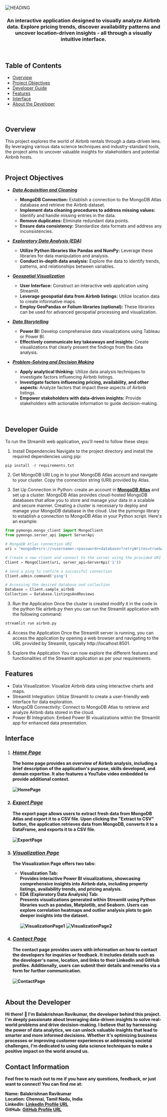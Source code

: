 ![HEADING](https://github.com/BalaKrishnanCodeSpace/airbnb/blob/290d9333b34ebeed685e250e34fa683e5904364a/Misc/Title.PNG)
<div align="center"> 
  <h3>An interactive application designed to visually analyze Airbnb data. Explore pricing trends, discover availability patterns and uncover location-driven insights - all through a visually intuitive interface.</h3>
</div></br>



## Table of Contents

- [Overview](#overview)
- [Project Objectives](#project-objectives)
- [Developer Guide](#developer-guide)
- [Features](#features)
- [Interface](#interface)
- [About the Developer](#about-the-developer)
</br>

## Overview
This project explores the world of Airbnb rentals through a data-driven lens. By leveraging various data science techniques and industry-standard tools, the project aims to uncover valuable insights for stakeholders and potential Airbnb hosts.</br></br>

## Project Objectives
- **<em><ins>Data Acquisition and Cleaning</ins></em>**
  - <b>MongoDB Connection:</b> Establish a connection to the MongoDB Atlas database and retrieve the Airbnb dataset.
  - <b>Implement data cleaning procedures to address missing values:</b> Identify and handle missing entries in the data.
  - <b>Remove duplicates:</b> Eliminate redundant data points.
  - <b>Ensure data consistency:</b> Standardize data formats and address any inconsistencies.

- **<em><ins>Exploratory Data Analysis (EDA)</ins></em>**
  - <b>Utilize Python libraries like Pandas and NumPy:</b> Leverage these libraries for data manipulation and analysis.
  - <b>Conduct in-depth data analysis:</b> Explore the data to identify trends, patterns, and relationships between variables.

- **<em><ins>Geospatial Visualization</ins></em>**
  - <b>User Interface:</b> Construct an interactive web application using Streamlit.
  - <b>Leverage geospatial data from Airbnb listings:</b> Utilize location data to create informative maps.
  - <b>Employ GeoPandas or Folium libraries (optional):</b> These libraries can be used for advanced geospatial processing and visualization.

- **<em><ins>Data Storytelling</ins></em>**
  - <b>Power BI:</b> Develop comprehensive data visualizations using Tableau or Power BI.
  - <b>Effectively communicate key takeaways and insights:</b> Create visualizations that clearly present the findings from the data analysis.

- **<em><ins>Problem-Solving and Decision Making</ins></em>**
  - <b>Apply analytical thinking:</b> Utilize data analysis techniques to investigate factors influencing Airbnb listings.
  - <b>Investigate factors influencing pricing, availability, and other aspects:</b> Analyze factors that impact these aspects of Airbnb listings.
  - <b>Empower stakeholders with data-driven insights:</b> Provide stakeholders with actionable information to guide decision-making.</br></br></br>


## Developer Guide
To run the Streamlit web application, you'll need to follow these steps:

1. Install Dependencies
Navigate to the project directory and install the required dependencies using pip:

```python
pip install -r requirements.txt
```

2. Get MongoDB URI
Log in to your MongoDB Atlas account and navigate to your cluster. Copy the connection string (URI) provided by Atlas.

3. Set Up Connection in Python:
create an account in [**MongoDB Atlas**](https://account.mongodb.com/account/login) and set up a cluster. MongoDB Atlas provides cloud-hosted MongoDB databases that allow you to store and manage your data in a scalable and secure manner. Creating a cluster is necessary to deploy and manage your MongoDB database in the cloud. Use the pymongo library to establish a connection to MongoDB Atlas in your Python script. Here's an example:

```python
from pymongo.mongo_client import MongoClient
from pymongo.server_api import ServerApi

# MongoDB Atlas connection URI
uri = "mongodb+srv://<username>:<password><database>?retryWrites=true&w=majority&appName=<cluster>"

# Create a new client and connect to the server using the provided URI
Client = MongoClient(uri, server_api=ServerApi('1'))

# Send a ping to confirm a successful connection
Client.admin.command('ping')

# Accessing the desired database and collection
Database = Client.sample_airbnb
Collection = Database.listingsAndReviews
```

3. Run the Application
Once the cluster is created modify it in the code in the python file airbnb.py then you can run the Streamlit application with the following command:

```python
streamlit run airbnb.py
```

4. Access the Application
Once the Streamlit server is running, you can access the application by opening a web browser and navigating to the URL provided by Streamlit, typically http://localhost:8501.

5. Explore the Application
You can now explore the different features and functionalities of the Streamlit application as per your requirements.


## Features
- Data Visualization: Visualize Airbnb data using interactive charts and maps.
- Streamlit Integration: Utilize Streamlit to create a user-friendly web interface for data exploration.
- MongoDB Connectivity: Connect to MongoDB Atlas to retrieve and analyze Airbnb data stored in the cloud.
- Power BI Integration: Embed Power BI visualizations within the Streamlit app for enhanced data presentation.


## Interface
1. ### <em><ins><b>Home Page<b></ins></em></br>
   The home page provides an overview of Airbnb analysis, including a brief description of the application's purpose, skills developed, and domain expertise. It also features a YouTube video embedded to provide additional context.</br></br>
![HomePage](https://github.com/BalaKrishnanCodeSpace/airbnb/blob/76167a23cbe1adb3b9d6737a1a32baffc8e4b288/Misc/Home_Page.png)




2. ### <em><ins><b>Export Page<b></ins></em></br>
   The export page allows users to extract fresh data from MongoDB Atlas and export it to a CSV file. Upon clicking the "Extract to CSV" button, the application retrieves data from MongoDB, converts it to a DataFrame, and exports it to a CSV file.</br></br>
![ExportPage](https://github.com/BalaKrishnanCodeSpace/airbnb/blob/76167a23cbe1adb3b9d6737a1a32baffc8e4b288/Misc/Export_Page.png)


3. ### <em><ins><b>Visualization Page<b></ins></em></br>
   The Visualization Page offers two tabs:</br>
   -  Visualization Tab:</br>
         Provides interactive Power BI visualizations, showcasing comprehensive insights into Airbnb data, including property listings, availability trends, and pricing analysis.</br>
   -  EDA (Exploratory Data Analysis) Tab:</br>
         Presents visualizations generated within Streamlit using Python libraries such as pandas, Matplotlib, and Seaborn. Users can explore correlation heatmaps and outlier analysis plots to gain deeper insights into the dataset.</br></br>
![VisualizationPage1](https://github.com/BalaKrishnanCodeSpace/airbnb/blob/76167a23cbe1adb3b9d6737a1a32baffc8e4b288/Misc/Visualization_Page%20-%20Power%20BI.png)
![VisualizationPage2](https://github.com/BalaKrishnanCodeSpace/airbnb/blob/76167a23cbe1adb3b9d6737a1a32baffc8e4b288/Misc/Visualization_Page%20-%20EDA.png)


4. ### <em><ins><b>Contact Page<b></ins></em></br>
   The contact page provides users with information on how to contact the developers for inquiries or feedback. It includes details such as the developer's name, location, and links to their LinkedIn and GitHub profiles. Additionally, users can submit their details and remarks via a form for further communication.</br></br>
![ContactPage](https://github.com/BalaKrishnanCodeSpace/airbnb/blob/76167a23cbe1adb3b9d6737a1a32baffc8e4b288/Misc/Contact_Page.png)</br></br>




## About the Developer
Hi there! 👋 I'm Balakrishnan Ravikumar, the developer behind this project. I'm deeply passionate about leveraging data-driven insights to solve real-world problems and drive decision-making. I believe that by harnessing the power of data analytics, we can unlock valuable insights that lead to smarter and more informed decisions. Whether it's optimizing business processes or improving customer experiences or addressing societal challenges, I'm dedicated to using data science techniques to make a positive impact on the world around us.</br>

## Contact Information
Feel free to reach out to me if you have any questions, feedback, or just want to connect! You can find me at:</br>

Name: Balakrishnan Ravikumar</br>
Location: Chennai, Tamil Nadu, India</br>
LinkedIn: [LinkedIn Profile URL](https://www.linkedin.com/in/balakrishnan-ravikumar-8790732b6/)</br>
GitHub: [GitHub Profile URL](https://github.com/BalaKrishnanCodeSpace)</br>

